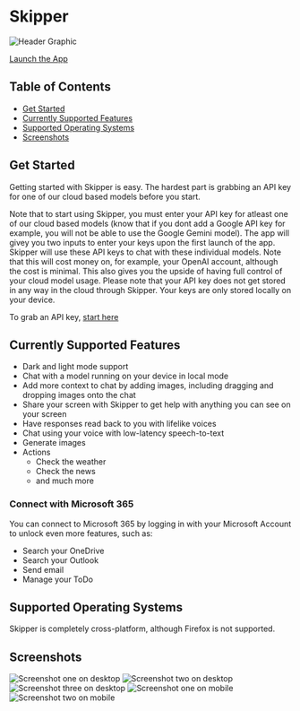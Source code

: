 # Skipper

![Header Graphic](/public/assets/hero-graphic.png)

[Launch the App](https://www.skipperai.app/)

## Table of Contents

- [Get Started](#get-started)
- [Currently Supported Features](#currently-supported-features)
- [Supported Operating Systems](#supported-operating-systems)
- [Screenshots](#screenshots)

## Get Started

Getting started with Skipper is easy. The hardest part is grabbing an API key for one of our cloud based models before you start.

Note that to start using Skipper, you must enter your API key for atleast one of our cloud based models (know that if you dont add a Google API key for example, you will not be able to use the Google Gemini model). The app will givey you two inputs to enter your keys upon the first launch of the app. Skipper will use these API keys to chat with these individual models. Note that this will cost money on, for example, your OpenAI account, although the cost is minimal. This also gives you the upside of having full control of your cloud model usage. Please note that your API key does not get stored in any way in the cloud through Skipper. Your keys are only stored locally on your device.

To grab an API key, [start here](https://www.codecademy.com/article/creating-an-openai-api-key?periods=year&plan_id=proGoldAnnualV2&utm_source=pepperjam&utm_medium=affiliate&utm_term=159404&clickId=4684400308&pj_creativeid=8-12462&pj_publisherid=159404)

## Currently Supported Features

- Dark and light mode support
- Chat with a model running on your device in local mode
- Add more context to chat by adding images, including dragging and dropping images onto the chat
- Share your screen with Skipper to get help with anything you can see on your screen
- Have responses read back to you with lifelike voices
- Chat using your voice with low-latency speech-to-text
- Generate images
- Actions
  - Check the weather
  - Check the news
  - and much more

### Connect with Microsoft 365

You can connect to Microsoft 365 by logging in with your Microsoft Account to unlock even more features, such as:

- Search your OneDrive
- Search your Outlook
- Send email
- Manage your ToDo

## Supported Operating Systems

Skipper is completely cross-platform, although Firefox is not supported.

## Screenshots

![Screenshot one on desktop](./public/assets/screenshots/home-light-desktop.png)
![Screenshot two on desktop](/public/assets/screenshots/home-dark-desktop.png)
![Screenshot three on desktop](/public/assets/screenshots/chat-dark-desktop.png)
![Screenshot one on mobile](/public/assets/screenshots/home-dark-mobile.png)
![Screenshot two on mobile](/public/assets/screenshots/home-light-mobile.png)
